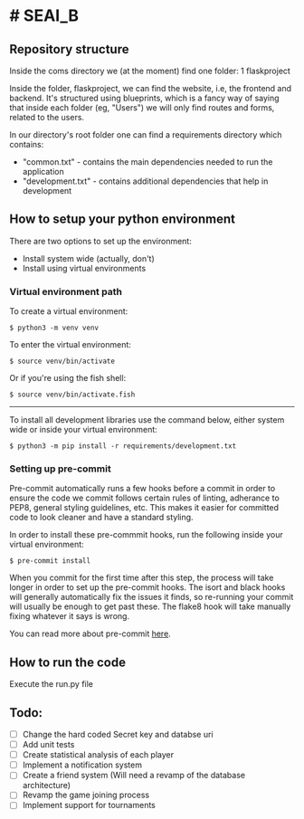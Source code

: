 # # SEAI_B

## Repository structure
    
Inside the coms directory we (at the moment) find one folder:
      1 flaskproject
   

Inside the folder, flaskproject, we can find the website, i.e, 
   the frontend and backend. It's structured using blueprints, which is a fancy way of saying that
   inside each folder (eg, "Users") we will only find routes and forms, related to 
   the users.

In our directory's root folder one can find a requirements directory which contains:
* "common.txt" - contains the main dependencies needed to run the application
* "development.txt" - contains additional dependencies that help in development
    
## How to setup your python environment

There are two options to set up the environment:
* Install system wide (actually, don't)
* Install using virtual environments

### Virtual environment path

To create a virtual environment:
```
$ python3 -m venv venv
```

To enter the virtual environment:
```
$ source venv/bin/activate
```

Or if you're using the fish shell:
```
$ source venv/bin/activate.fish
```

***

   
To install all development libraries use the command below, either system wide or inside your virtual environment:
```    
$ python3 -m pip install -r requirements/development.txt
```

### Setting up pre-commit

Pre-commit automatically runs a few hooks before a commit in order to ensure the code we commit follows certain rules of linting, adherance to PEP8, general styling guidelines, etc. This makes it easier for committed code to look cleaner and have a standard styling.

In order to install these pre-commmit hooks, run the following inside your virtual environment:
```
$ pre-commit install
```

When you commit for the first time after this step, the process will take longer in order to set up the pre-commit hooks. The isort and black hooks will generally automatically fix the issues it finds, so re-running your commit will usually be enough to get past these. The flake8 hook will take manually fixing whatever it says is wrong.

You can read more about pre-commit [here](https://pre-commit.com/).
    
## How to run the code

Execute the run.py file
  
## Todo:
    
 - [ ] Change the hard coded Secret key and databse uri
 - [ ] Add unit tests 
 - [ ] Create statistical analysis of each player
 - [ ] Implement a notification system
 - [ ] Create a friend system (Will need a revamp of the database architecture)
 - [ ] Revamp the game joining process
 - [ ] Implement support for tournaments 
